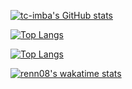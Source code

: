 [![tc-imba's GitHub stats](https://github-readme-stats-peach-two.vercel.app/api?username=renn08&count_private=true&hide=contribs,prs&show_icons=true)](https://github.com/anuraghazra/github-readme-stats)

[![Top Langs](https://github-readme-stats.vercel.app/api/top-langs/?username=renn08&layout=compact&langs_count=7)](https://github.com/anuraghazra/github-readme-stats)

[![Top Langs](https://github-readme-stats.vercel.app/api/top-langs/?username=renn08&layout=compact)](https://github.com/anuraghazra/github-readme-stats)


[![renn08's wakatime stats](https://github-readme-stats-peach-two.vercel.app/api/wakatime?username=renn08&layout=compact)](https://github.com/anuraghazra/github-readme-stats)




